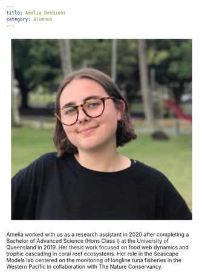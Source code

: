 ```yaml
---
title: Amelia Desbiens
category: alumnus
---
```


![](/people/images/amelia-desbiens.jpg)  

Amelia worked with us as a research assistant in 2020 after completing a Bachelor of Advanced Science (Hons Class I) at the University of Queensland in 2019. Her thesis work focused on food web dynamics and trophic cascading in coral reef ecosystems. Her role in the Seascape Models lab centered on the monitoring of longline tuna fisheries in the Western Pacific in collaboration with The Nature Conservancy.

